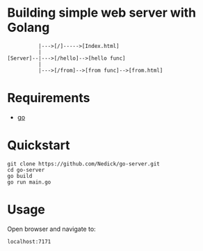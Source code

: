 # Building simple web server with Golang

```
          |--->[/]----->[Index.html]
          |
[Server]--|--->[/hello]-->[hello func]
          |
          |--->[/from]-->[from func]-->[from.html]
```

# Requirements
- [go](https://go.dev/doc/tutorial/getting-started)

# Quickstart
```
git clone https://github.com/Nedick/go-server.git
cd go-server
go build
go run main.go
```

# Usage
Open browser and navigate to:
```
localhost:7171
```
